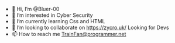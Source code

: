 - 👋 Hi, I’m @Bluer-00
- 👀 I’m interested in Cyber Security
- 🌱 I’m currently learning Css and HTML
- 💞️ I’m looking to collaborate on https://zycro.uk/ Looking for Devs
- 📫 How to reach me TrainFan@programmer.net

<!---
Bluer-00/Bluer-00 is a ✨ special ✨ repository because its `README.md` (this file) appears on your GitHub profile.
You can click the Preview link to take a look at your changes.
--->
